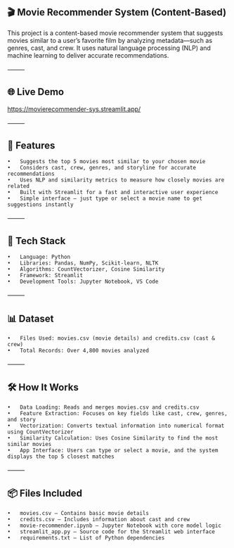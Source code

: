 ## 🎬 Movie Recommender System (Content-Based)

This project is a content-based movie recommender system that suggests movies similar to a user’s favorite film by analyzing metadata—such as genres, cast, and crew. It uses natural language processing (NLP) and machine learning to deliver accurate recommendations.


⸻

## 🌐 Live Demo
 https://movierecommender-sys.streamlit.app/

⸻

## 🚀 Features
	•	Suggests the top 5 movies most similar to your chosen movie
	•	Considers cast, crew, genres, and storyline for accurate recommendations
	•	Uses NLP and similarity metrics to measure how closely movies are related
	•	Built with Streamlit for a fast and interactive user experience
	•	Simple interface — just type or select a movie name to get suggestions instantly

⸻

## 🧠 Tech Stack
	•	Language: Python
	•	Libraries: Pandas, NumPy, Scikit-learn, NLTK
	•	Algorithms: CountVectorizer, Cosine Similarity
	•	Framework: Streamlit
	•	Development Tools: Jupyter Notebook, VS Code

⸻

## 📊 Dataset
	•	Files Used: movies.csv (movie details) and credits.csv (cast & crew)
	•	Total Records: Over 4,800 movies analyzed

⸻

## 🛠️ How It Works
	•	Data Loading: Reads and merges movies.csv and credits.csv
	•	Feature Extraction: Focuses on key fields like cast, crew, genres, and story
	•	Vectorization: Converts textual information into numerical format using CountVectorizer
	•	Similarity Calculation: Uses Cosine Similarity to find the most similar movies
	•	App Interface: Users can type or select a movie, and the system displays the top 5 closest matches

⸻

## 📦 Files Included
	•	movies.csv — Contains basic movie details
	•	credits.csv — Includes information about cast and crew
	•	movie-recommender.ipynb — Jupyter Notebook with core model logic
	•	streamlit_app.py — Source code for the Streamlit web interface
	•	requirements.txt — List of Python dependencies
